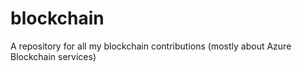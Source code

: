 # blockchain
A repository for all my blockchain contributions (mostly about Azure Blockchain services)
